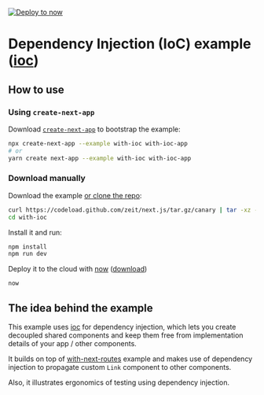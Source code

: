 [![Deploy to now](https://deploy.now.sh/static/button.svg)](https://deploy.now.sh/?repo=https://github.com/zeit/next.js/tree/master/examples/with-ioc)
# Dependency Injection (IoC) example ([ioc](https://github.com/alexindigo/ioc))

## How to use

### Using `create-next-app`

Download [`create-next-app`](https://github.com/segmentio/create-next-app) to bootstrap the example:

```bash
npx create-next-app --example with-ioc with-ioc-app
# or
yarn create next-app --example with-ioc with-ioc-app
```

### Download manually

Download the example [or clone the repo](https://github.com/zeit/next.js):

```bash
curl https://codeload.github.com/zeit/next.js/tar.gz/canary | tar -xz --strip=2 next.js-canary/examples/with-ioc
cd with-ioc
```

Install it and run:

```bash
npm install
npm run dev
```

Deploy it to the cloud with [now](https://zeit.co/now) ([download](https://zeit.co/download))

```bash
now
```

## The idea behind the example

This example uses [ioc](https://github.com/alexindigo/ioc) for dependency injection, which lets you create decoupled shared components and keep them free from implementation details of your app / other components.

It builds on top of [with-next-routes](https://github.com/zeit/next.js/tree/master/examples/with-next-routes) example and makes use of dependency injection to propagate custom `Link` component to other components.

Also, it illustrates ergonomics of testing using dependency injection.
